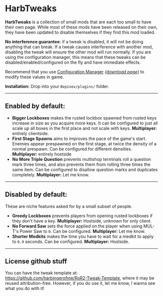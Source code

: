 ﻿# HarbTweaks #

**HarbTweaks** is a collection of small mods that are each too small to have their own page. While most of these mods have been released on their own, they have been updated to disable themselves if they find this mod loaded.

**No interference guarantee**: if a tweak is disabled, it will not be doing anything that can break. If a tweak causes interference with another mod, disabling the tweak will ensure the other mod will run normally. If you are using the configuration manager, this means that these tweaks can be disabled/enabled/configured on the fly and have immediate effects.

Recommend that you use [Configuration Manager](https://github.com/BepInEx/BepInEx.ConfigurationManager) *[(download page)](https://github.com/BepInEx/BepInEx.ConfigurationManager/releases)* to modify these values in game.

**Installation:** Drop into your `Bepinex/plugins/` folder.

--- 

## Enabled by default: ##

* **Bigger Lockboxes** makes the rusted lockbox spawned from rusted keys  increase in size as you acquire more keys. It can be configured to just all scale up all boxes in the first place and not scale with keys. **Multiplayer:** entirely clientside.
* **First Stage Spawns** aims to improves the pace of the game's start. Enemies appear prespawned on the first stage, at twice the density of a normal prespawn. Can be configured for different densities. **Multiplayer:** entirely hostside
* **No More Triple Question** prevents multishop terminals roll a question mark three times, and also prevents them from rolling three times the same item. Can be configured to disallow question marks and duplicates completely. **Multiplayer:** Let me know.

---

## Disabled by default: ##

These are niche features asked for by a small subset of people.

* **Greedy Lockboxes** prevents players from opening rusted lockboxes if they don't have a key. **Multiplayer:** Hostside, unknown for only client.
* **No Forward Saw** sets the force applied on the player when using MUL-T's Power Saw to `0`. Can be configured. **Multiplayer:** Let me know.
* **Shorter Medkits** makes the time you have to wait for a medkit to apply to `0.9` seconds. Can be configured. **Multiplayer:** Hostside.

---

## License github stuff ## 

You can have the tweak template at: https://github.com/harbingerofme/RoR2-Tweak-Template, where it may be reused attribution-free. However, if you do use it, let me know, I wanna see what you do with it!